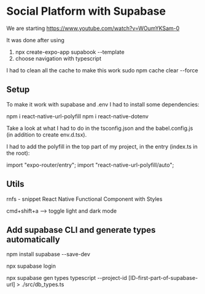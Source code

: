 # Social Platform with Supabase

We are starting https://www.youtube.com/watch?v=WOumYKSam-0

It was done after using

1. npx create-expo-app supabook --template
2. choose navigation with typescript

I had to clean all the cache to make this work
sudo npm cache clear --force

## Setup

To make it work with supabase and .env I had to install some dependencies:

npm i react-native-url-polyfill
npm i react-native-dotenv

Take a look at what I had to do in the tsconfig.json and the babel.config.js (in addition to create env.d.tsx).

I had to add the polyfill in the top part of my project, in the entry (index.ts in the root):

import "expo-router/entry";
import "react-native-url-polyfill/auto";

## Utils

rnfs - snippet
React Native Functional Component with Styles

cmd+shift+a --> toggle light and dark mode

## Add supabase CLI and generate types automatically

npm install supabase --save-dev

npx supabase login

npx supabase gen types typescript --project-id [ID-first-part-of-supabase-url] > ./src/db_types.ts
